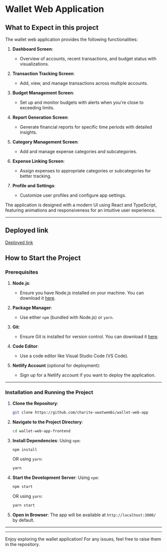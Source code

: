 # Wallet Web Application

## What to Expect in this project

The wallet web application provides the following functionalities:

1. **Dashboard Screen**:
   - Overview of accounts, recent transactions, and budget status with visualizations.

2. **Transaction Tracking Screen**:
   - Add, view, and manage transactions across multiple accounts.

3. **Budget Management Screen**:
   - Set up and monitor budgets with alerts when you're close to exceeding limits.

4. **Report Generation Screen**:
   - Generate financial reports for specific time periods with detailed insights.

5. **Category Management Screen**:
   - Add and manage expense categories and subcategories.

6. **Expense Linking Screen**:
   - Assign expenses to appropriate categories or subcategories for better tracking.

7. **Profile and Settings**:
   - Customize user profiles and configure app settings.

The application is designed with a modern UI using React and TypeScript, featuring animations and responsiveness for an intuitive user experience.

---
## Deployed link
[Deployed link](https://wallet-web-app-22kq.vercel.app/)
## How to Start the Project

### Prerequisites

1. **Node.js**:
   - Ensure you have Node.js installed on your machine. You can download it [here](https://nodejs.org/).

2. **Package Manager**:
   - Use either `npm` (bundled with Node.js) or `yarn`.

3. **Git**:
   - Ensure Git is installed for version control. You can download it [here](https://git-scm.com/).

4. **Code Editor**:
   - Use a code editor like Visual Studio Code (VS Code).

5. **Netlify Account** (optional for deployment):
   - Sign up for a Netlify account if you want to deploy the application.

---

### Installation and Running the Project

1. **Clone the Repository**:
   ```bash
   git clone https://github.com/charite-uwatwembi/wallet-web-app
   ```


2. **Navigate to the Project Directory**:
   ```bash
   cd wallet-web-app-frontend
   ```

3. **Install Dependencies**:
   Using `npm`:
   ```bash
   npm install
   ```
   OR using `yarn`:
   ```bash
   yarn
   ```

4. **Start the Development Server**:
   Using `npm`:
   ```bash
   npm start
   ```
   OR using `yarn`:
   ```bash
   yarn start
   ```

5. **Open in Browser**:
   The app will be available at `http://localhost:3000/` by default.

---


---

Enjoy exploring the wallet application! For any issues, feel free to raise them in the repository.

